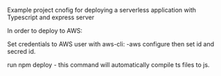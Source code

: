 Example project cnofig for deploying a serverless application with Typescript and express server

In order to deploy to AWS:

Set credentials to AWS user with aws-cli:
-aws configure
then set id and secred id.

run npm deploy - this command will automatically compile ts files to js.
